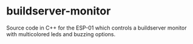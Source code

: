 # buildserver-monitor
Source code in C++ for the ESP-01 which controls a buildserver monitor with multicolored leds and buzzing options.
